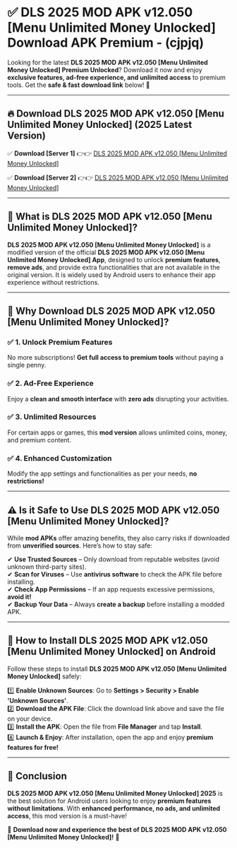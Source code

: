 
# ✅ DLS 2025 MOD APK v12.050 [Menu Unlimited Money Unlocked] Download APK Premium -  (cjpjq) 

Looking for the latest **DLS 2025 MOD APK v12.050 [Menu Unlimited Money Unlocked] Premium Unlocked**? Download it now and enjoy **exclusive features, ad-free experience, and unlimited access** to premium tools. Get the **safe & fast download link** below! 🚀

---

## 🔥 Download DLS 2025 MOD APK v12.050 [Menu Unlimited Money Unlocked] (2025 Latest Version)

✅ **Download [Server 1]** 👉👉 [DLS 2025 MOD APK v12.050 [Menu Unlimited Money Unlocked] ](https://apkcomod.com?title=DLS_2025_MOD_APK_v12.050_[Menu_Unlimited_Money_Unlocked])  

✅ **Download [Server 2]** 👉👉 [DLS 2025 MOD APK v12.050 [Menu Unlimited Money Unlocked] ](https://apkcomod.com?title=DLS_2025_MOD_APK_v12.050_[Menu_Unlimited_Money_Unlocked])  


---

## 📌 What is DLS 2025 MOD APK v12.050 [Menu Unlimited Money Unlocked]?

**DLS 2025 MOD APK v12.050 [Menu Unlimited Money Unlocked]** is a modified version of the official **DLS 2025 MOD APK v12.050 [Menu Unlimited Money Unlocked] App**, designed to unlock **premium features**, **remove ads**, and provide extra functionalities that are not available in the original version. It is widely used by Android users to enhance their app experience without restrictions.

---

## 🌟 Why Download DLS 2025 MOD APK v12.050 [Menu Unlimited Money Unlocked]?

### ✅ 1. Unlock Premium Features
No more subscriptions! **Get full access to premium tools** without paying a single penny.

### ✅ 2. Ad-Free Experience
Enjoy a **clean and smooth interface** with **zero ads** disrupting your activities.

### ✅ 3. Unlimited Resources
For certain apps or games, this **mod version** allows unlimited coins, money, and premium content.

### ✅ 4. Enhanced Customization
Modify the app settings and functionalities as per your needs, **no restrictions!**

---

## ⚠️ Is it Safe to Use DLS 2025 MOD APK v12.050 [Menu Unlimited Money Unlocked]?

While **mod APKs** offer amazing benefits, they also carry risks if downloaded from **unverified sources**. Here’s how to stay safe:

✔ **Use Trusted Sources** – Only download from reputable websites (avoid unknown third-party sites).  
✔ **Scan for Viruses** – Use **antivirus software** to check the APK file before installing.  
✔ **Check App Permissions** – If an app requests excessive permissions, **avoid it!**  
✔ **Backup Your Data** – Always **create a backup** before installing a modded APK.

---

## 📲 How to Install DLS 2025 MOD APK v12.050 [Menu Unlimited Money Unlocked] on Android

Follow these steps to install **DLS 2025 MOD APK v12.050 [Menu Unlimited Money Unlocked]** safely:

1️⃣ **Enable Unknown Sources**: Go to **Settings > Security > Enable 'Unknown Sources'**.  
2️⃣ **Download the APK File**: Click the download link above and save the file on your device.  
3️⃣ **Install the APK**: Open the file from **File Manager** and tap **Install**.  
4️⃣ **Launch & Enjoy**: After installation, open the app and enjoy **premium features for free!**

---

## 🚀 Conclusion

**DLS 2025 MOD APK v12.050 [Menu Unlimited Money Unlocked] 2025** is the best solution for Android users looking to enjoy **premium features without limitations**. With **enhanced performance, no ads, and unlimited access**, this mod version is a must-have!

🔻 **Download now and experience the best of DLS 2025 MOD APK v12.050 [Menu Unlimited Money Unlocked]!** 🔻

